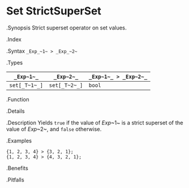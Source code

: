 # Set StrictSuperSet

.Synopsis
Strict superset operator on set values.

.Index
>

.Syntax
`_Exp_~1~ > _Exp_~2~`

.Types


| `_Exp~1~_`    |  `_Exp~2~_`    | `_Exp~1~_ > _Exp~2~_`  |
| --- | --- | --- |
| `set[_T~1~_]` |  `set[_T~2~_]` | `bool`               |


.Function

.Details

.Description
Yields `true` if the value of _Exp_~1~ is a strict superset of the value of _Exp_~2~, and `false` otherwise.

.Examples
```rascal-shell
{1, 2, 3, 4} > {3, 2, 1};
{1, 2, 3, 4} > {4, 3, 2, 1};
```

.Benefits

.Pitfalls

